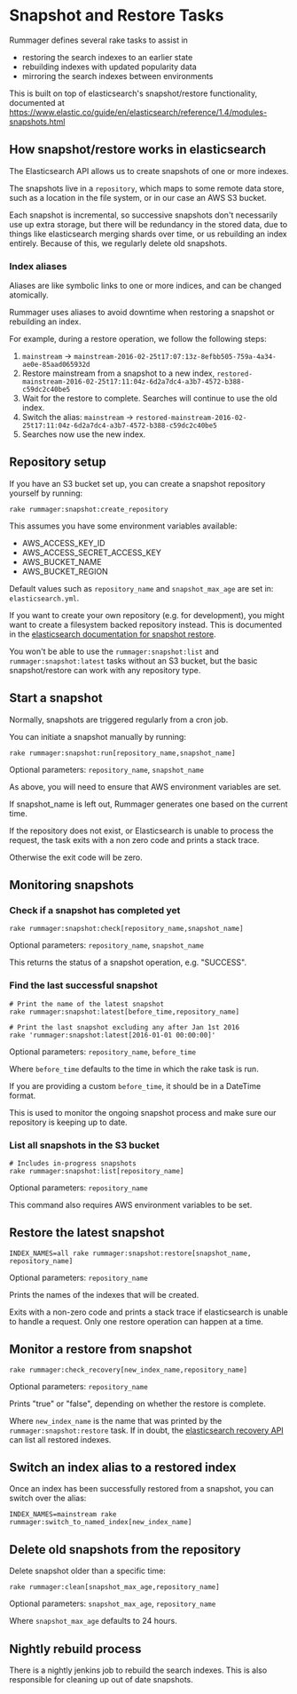 # Snapshot and Restore Tasks

Rummager defines several rake tasks to assist in

  * restoring the search indexes to an earlier state
  * rebuilding indexes with updated popularity data
  * mirroring the search indexes between environments

This is built on top of elasticsearch's snapshot/restore functionality,
documented at <https://www.elastic.co/guide/en/elasticsearch/reference/1.4/modules-snapshots.html>

## How snapshot/restore works in elasticsearch

The Elasticsearch API allows us to create snapshots of one or more
indexes.

The snapshots live in a `repository`, which maps to some remote data store,
such as a location in the file system, or in our case an AWS S3 bucket.

Each snapshot is incremental, so successive snapshots don't necessarily use
up extra storage, but there will be redundancy in the stored data, due to things
like elasticsearch merging shards over time, or us rebuilding an index entirely.
Because of this, we regularly delete old snapshots.

### Index aliases

Aliases are like symbolic links to one or more indices, and can be changed
atomically.

Rummager uses aliases to avoid downtime when restoring a snapshot or rebuilding
an index.

For example, during a restore operation, we follow the following steps:

1. `mainstream` -> `mainstream-2016-02-25t17:07:13z-8efbb505-759a-4a34-ae0e-85aad065932d`
2. Restore mainstream from a snapshot to a new index, `restored-mainstream-2016-02-25t17:11:04z-6d2a7dc4-a3b7-4572-b388-c59dc2c40be5`
3. Wait for the restore to complete. Searches will continue to use the old
index.
3. Switch the alias: `mainstream` -> `restored-mainstream-2016-02-25t17:11:04z-6d2a7dc4-a3b7-4572-b388-c59dc2c40be5`
4. Searches now use the new index.

## Repository setup

If you have an S3 bucket set up, you can create a snapshot repository yourself
by running:

```
rake rummager:snapshot:create_repository
```

This assumes you have some environment variables available:

- AWS_ACCESS_KEY_ID
- AWS_ACCESS_SECRET_ACCESS_KEY
- AWS_BUCKET_NAME
- AWS_BUCKET_REGION

Default values such as `repository_name` and `snapshot_max_age` are set in: `elasticsearch.yml`.

If you want to create your own repository (e.g. for development), you might
want to create a filesystem backed repository instead. This is documented in
the [elasticsearch documentation for snapshot restore](https://www.elastic.co/guide/en/elasticsearch/reference/1.4/modules-snapshots.html).

You won't be able to use the `rummager:snapshot:list` and `rummager:snapshot:latest`
tasks without an S3 bucket, but the basic snapshot/restore can work with any
repository type.

## Start a snapshot
Normally, snapshots are triggered regularly from a cron job.

You can initiate a snapshot manually by running:

```shell
rake rummager:snapshot:run[repository_name,snapshot_name]
```

Optional parameters: `repository_name`, `snapshot_name`

As above, you will need to ensure that AWS environment variables are set.

If snapshot_name is left out, Rummager generates one based on the current time.

If the repository does not exist, or Elasticsearch is unable to process the
request, the task exits with a non zero code and prints a stack trace.

Otherwise the exit code will be zero.

## Monitoring snapshots
### Check if a snapshot has completed yet
```shell
rake rummager:snapshot:check[repository_name,snapshot_name]
```

Optional parameters: `repository_name`, `snapshot_name`

This returns the status of a snapshot operation, e.g. "SUCCESS".

### Find the last successful snapshot
```shell
# Print the name of the latest snapshot
rake rummager:snapshot:latest[before_time,repository_name]

# Print the last snapshot excluding any after Jan 1st 2016
rake 'rummager:snapshot:latest[2016-01-01 00:00:00]'
```

Optional parameters: `repository_name`, `before_time`

Where `before_time` defaults to the time in which the rake task is run.

If you are providing a custom `before_time`, it should be in a DateTime format.

This is used to monitor the ongoing snapshot process and make sure our
repository is keeping up to date.

### List all snapshots in the S3 bucket

```shell
# Includes in-progress snapshots
rake rummager:snapshot:list[repository_name]
```

Optional parameters: `repository_name`

This command also requires AWS environment variables to be set.

## Restore the latest snapshot
```shell
INDEX_NAMES=all rake rummager:snapshot:restore[snapshot_name, repository_name]
```

Optional parameters: `repository_name`

Prints the names of the indexes that will be created.

Exits with a non-zero code and prints a stack trace if elasticsearch is
unable to handle a request. Only one restore operation can happen at a time.

## Monitor a restore from snapshot
```shell
rake rummager:check_recovery[new_index_name,repository_name]
```

Optional parameters: `repository_name`

Prints "true" or "false", depending on whether the restore is complete.

Where `new_index_name` is the name that was printed by the `rummager:snapshot:restore`
task. If in doubt, the [elasticsearch recovery API](https://www.elastic.co/guide/en/elasticsearch/reference/1.4/indices-recovery.html) can list all restored
indexes.

## Switch an index alias to a restored index

Once an index has been successfully restored from a snapshot, you can switch
over the alias:
```shell
INDEX_NAMES=mainstream rake rummager:switch_to_named_index[new_index_name]
```

## Delete old snapshots from the repository

Delete snapshot older than a specific time:

```shell
rake rummager:clean[snapshot_max_age,repository_name]
```

Optional parameters: `snapshot_max_age`, `repository_name`

Where `snapshot_max_age` defaults to 24 hours.

## Nightly rebuild process

There is a nightly jenkins job to rebuild the search indexes. This is also
responsible for cleaning up out of date snapshots.
